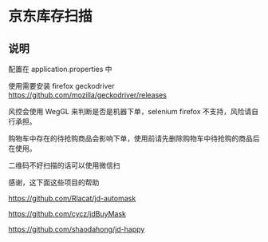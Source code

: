 # 京东库存扫描
## 说明
配置在 application.properties 中

使用需要安装 firefox geckodriver https://github.com/mozilla/geckodriver/releases

风控会使用 WegGL 来判断是否是机器下单，selenium firefox 不支持，风险请自行承担。

购物车中存在的待抢购商品会影响下单，使用前请先删除购物车中待抢购的商品后在使用。

二维码不好扫描的话可以使用微信扫

感谢，这下面这些项目的帮助

https://github.com/Rlacat/jd-automask

https://github.com/cycz/jdBuyMask

https://github.com/shaodahong/jd-happy
